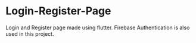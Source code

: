 # Login-Register-Page
Login and Register page made using flutter. Firebase Authentication is also used in this project.
